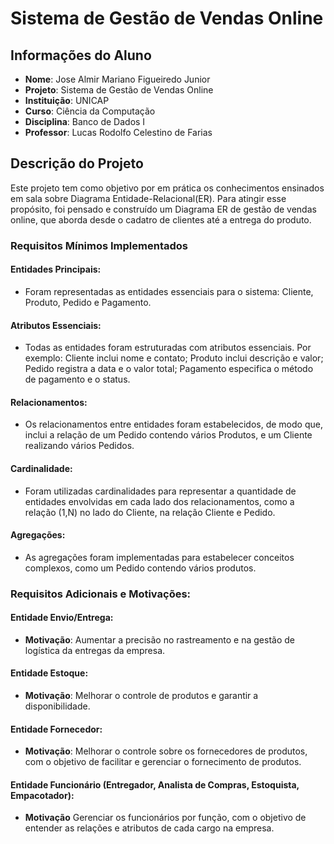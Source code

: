 # Sistema de Gestão de Vendas Online

## Informações do Aluno

- **Nome**: Jose Almir Mariano Figueiredo Junior
- **Projeto**: Sistema de Gestão de Vendas Online
- **Instituição**: UNICAP
- **Curso**: Ciência da Computação
- **Disciplina**: Banco de Dados I
- **Professor**: Lucas Rodolfo Celestino de Farias

## Descrição do Projeto

Este projeto tem como objetivo por em prática os conhecimentos ensinados em sala sobre Diagrama Entidade-Relacional(ER). Para atingir esse propósito, foi pensado e construído um Diagrama ER de gestão de vendas online, que aborda desde o cadatro de clientes até a entrega do produto.

### Requisitos Mínimos Implementados

#### Entidades Principais:
- Foram representadas as entidades essenciais para o sistema:  Cliente, Produto, Pedido e Pagamento.

#### Atributos Essenciais:
- Todas as entidades foram estruturadas com atributos essenciais. Por exemplo: Cliente inclui nome e contato; Produto inclui descrição e valor; Pedido registra a data e o valor total; Pagamento especifica o método de pagamento e o status.

#### Relacionamentos:
- Os relacionamentos entre entidades foram estabelecidos, de modo que, inclui a relação de um Pedido contendo vários Produtos, e um Cliente realizando vários Pedidos.

#### Cardinalidade:
- Foram utilizadas cardinalidades para representar a quantidade de entidades envolvidas em cada lado dos relacionamentos, como a relação (1,N) no lado do Cliente, na relação Cliente e Pedido.

#### Agregações:
- As agregações foram implementadas para estabelecer conceitos complexos, como um Pedido contendo vários produtos.


### Requisitos Adicionais e Motivações:

#### Entidade Envio/Entrega:
- **Motivação**: Aumentar a precisão no rastreamento e na gestão de logística da entregas da empresa.

#### Entidade Estoque:
- **Motivação**: Melhorar o controle de produtos e garantir a disponibilidade.

#### Entidade Fornecedor:
- **Motivação**: Melhorar o controle sobre os fornecedores de produtos, com o objetivo de facilitar e gerenciar o fornecimento de produtos.

#### Entidade Funcionário (Entregador, Analista de Compras, Estoquista, Empacotador):
- **Motivação** Gerenciar os funcionários por função, com o objetivo de entender as relações e atributos de cada cargo na empresa.

